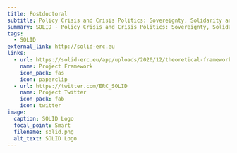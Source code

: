 ```yaml
---
title: Postdoctoral
subtitle: Policy Crisis and Crisis Politics: Sovereignty, Solidarity and Identity in the EU Post-2008
summary: SOLID - Policy Crisis and Crisis Politics: Sovereignty, Solidarity and Identity in the EU Post-2008
tags:
  - SOLID
external_link: http://solid-erc.eu
links:
  - url: https://solid-erc.eu/app/uploads/2020/12/theoretical-framework_april2021.pdf
    name: Project Framework
    icon_pack: fas
    icon: paperclip
  - url: https://twitter.com/ERC_SOLID
    name: Project Twitter
    icon_pack: fab
    icon: twitter
image:
  caption: SOLID Logo
  focal_point: Smart
  filename: solid.png
  alt_text: SOLID Logo
---
```


